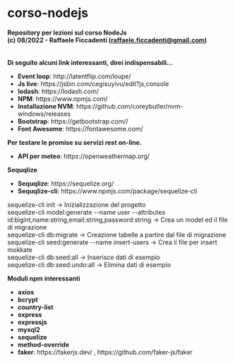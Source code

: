 # corso-nodejs
<strong>Repository per lezioni sul corso NodeJs</strong>
<br>
<strong>(c) 08/2022 - Raffaele Ficcadenti (<a href="mailto:raffaele.ficcadenti@gmail.com">raffaele.ficcadenti@gmail.com</a>) </strong>
<br><br><br>
<strong> Di seguito alcuni link interessanti, direi indispensabili...</strong>
<ul>
	<li><b>Event loop</b>: http://latentflip.com/loupe/</li>
	<li><b>Js live</b>: https://jsbin.com/cegisuyivu/edit?js,console</li>
	<li><b>lodash</b>: https://lodash.com/</li>
	<li><b>NPM</b>: https://www.npmjs.com/</li>
	<li><b>Installazione NVM</b>: https://github.com/coreybutler/nvm-windows/releases</li>
	<li><b>Bootstrap</b>: https://getbootstrap.com//</li>
	<li><b>Font Awesome</b>: https://fontawesome.com/</li>

	
</ul>

<strong> Per testare le promise su servizi rest on-line. </strong>
<ul>
	<li><b>API per meteo</b>: https://openweathermap.org/</li>
</ul>

<strong> Sequqlize </strong>
<ul>
	<li><b>Sequqlize</b>: https://sequelize.org/</li>
	<li><b>Sequqlize-cli</b>: https://www.npmjs.com/package/sequelize-cli</li>
	
</ul>

<p>
sequelize-cli init        -> Inizializzazione del progetto
<br>
sequelize-cli model:generate --name user --attributes id:bigint,name:string,email:string,password:string -> Crea un model ed il file di migrazione
<br>
sequelize-cli db:migrate  -> Creazione tabelle a partire dal file di migrazione
<br>
sequelize-cli seed:generate --name insert-users -> Crea il file per insert mokkate
<br>
sequelize-cli db:seed:all -> Inserisce dati di esempio
<br>
sequelize-cli db:seed:undo:all -> Elimina dati di esempio
<br>
</p>

<strong> Moduli npm interessanti </strong>
<ul>
	<li><b>axios</b></li>
	<li><b>bcrypt</b></li>
	<li><b>country-list</b></li>
	<li><b>express</b></li>
	<li><b>expressjs</b></li>
	<li><b>mysql2</b></li>
	<li><b>sequelize</b></li>
	<li><b>method-override</b></li>
	<li><b>faker</b>: https://fakerjs.dev/ , https://github.com/faker-js/faker</li>
</ul>

